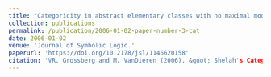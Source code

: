 ```yaml
---
title: "Categoricity in abstract elementary classes with no maximal models."
collection: publications
permalink: /publication/2006-01-02-paper-number-3-cat
date: 2006-01-02
venue: 'Journal of Symbolic Logic.'
paperurl: 'https://doi.org/10.2178/jsl/1146620158'
citation: 'VR. Grossberg and M. VanDieren (2006). &quot; Shelah's Categoricity Conjecture from a successor for tame abstract elementary classes. &quot; <i>Journal of Symbolic Logic.</i> 71(2). 553-568'
---
```



